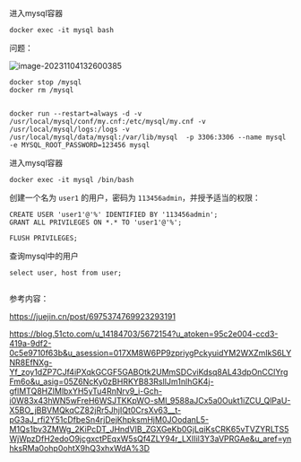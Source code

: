 





进入mysql容器

```console
docker exec -it mysql bash

```

问题：

![image-20231104132600385](https://gitee.com/N2N/note_images/raw/master/image-20231104132600385.png)

```
docker stop /mysql
docker rm /mysql


```









```shell
docker run --restart=always -d -v /usr/local/mysql/conf/my.cnf:/etc/mysql/my.cnf -v /usr/local/mysql/logs:/logs -v /usr/local/mysql/data/mysql:/var/lib/mysql  -p 3306:3306 --name mysql -e MYSQL_ROOT_PASSWORD=123456 mysql

```



进入mysql容器

```
docker exec -it mysql /bin/bash
```





创建一个名为 `user1` 的用户，密码为 `113456admin`，并授予适当的权限：

```
CREATE USER 'user1'@'%' IDENTIFIED BY '113456admin';
GRANT ALL PRIVILEGES ON *.* TO 'user1'@'%';

FLUSH PRIVILEGES;
```



查询mysql中的用户

```
select user, host from user;


```









参考内容：



https://juejin.cn/post/6975374769923293191



https://blog.51cto.com/u_14184703/5672154?u_atoken=95c2e004-ccd3-419a-9df2-0c5e9710f63b&u_asession=017XM8W6PP9zpriygPckyuidYM2WXZmIkS6LYNR8EfNXg-Yf_zoy1dZP7CJf4iPXqkGCGF5GABOtk2UMmSDCviKdsq8AL43dpOnCClYrgFm6o&u_asig=05Z6NcKy0zBHRKYB83RslIJm1nlhGK4j-gflMTQ8HZIMlbxYH5yTu4RnNrv9_i-Gch-i0W83x43hWN5wFreH6WSJTKKpWO-sMl_9588aJCx5a0Oukt1iZCU_QlPaU-X5BO_jBBVMQkqCZ82jRr5JhjIQt0CrsXv63__t-pG3aJ_rfi2Y51cDfbeSn4rjDejKhpksmHjM0JOodanL5-M1Qs1bv3ZMWg_2KiPcDT_JHndVIB_ZGXGeKb0GjLqiKsCRK65vTVZYRLTS5WjWpzDfH2edoO9jcgxctPEqxW5sQf4ZLY94r_LXIIil3Y3aVPRGAe&u_aref=ynhksRMa0ohp0ohtX9hQ3xhxWdA%3D